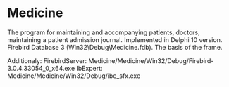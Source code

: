 # Medicine

The program for maintaining and accompanying patients, doctors, maintaining a patient admission journal. 
Implemented in Delphi 10 version. Firebird Database 3 (Win32\Debug\Medicine.fdb). 
The basis of the frame.

Additionaly: 
FirebirdServer: Medicine/Medicine/Win32/Debug/Firebird-3.0.4.33054_0_x64.exe
IbExpert: Medicine/Medicine/Win32/Debug/ibe_sfx.exe
